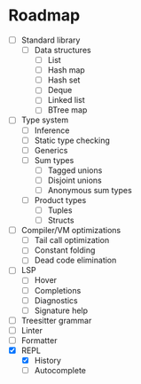 # Roadmap

- [ ] Standard library
  - [ ] Data structures
    - [ ] List
    - [ ] Hash map
    - [ ] Hash set
    - [ ] Deque
    - [ ] Linked list
    - [ ] BTree map
- [ ] Type system
  - [ ] Inference
  - [ ] Static type checking
  - [ ] Generics
  - [ ] Sum types
    - [ ] Tagged unions
    - [ ] Disjoint unions
    - [ ] Anonymous sum types
  - [ ] Product types
    - [ ] Tuples
    - [ ] Structs
- [ ] Compiler/VM optimizations
  - [ ] Tail call optimization
  - [ ] Constant folding
  - [ ] Dead code elimination
- [ ] LSP
  - [ ] Hover
  - [ ] Completions
  - [ ] Diagnostics
  - [ ] Signature help
- [ ] Treesitter grammar
- [ ] Linter
- [ ] Formatter
- [x] REPL
  - [x] History
  - [ ] Autocomplete

